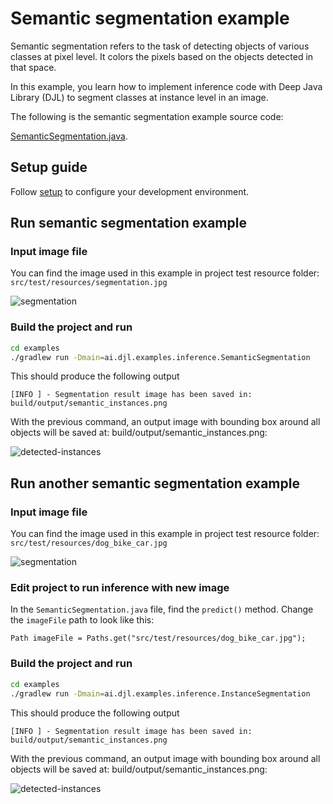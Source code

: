 # Semantic segmentation example

Semantic segmentation refers to the task of detecting objects of various classes at pixel level. It colors the pixels based on the objects detected in that space.

In this example, you learn how to implement inference code with Deep Java Library (DJL) to segment classes at instance level in an image.

The following is the semantic segmentation example source code:

[SemanticSegmentation.java](https://github.com/deepjavalibrary/djl/blob/master/examples/src/main/java/ai/djl/examples/inference/SemanticSegmentation.java).


## Setup guide

Follow [setup](../../docs/development/setup.md) to configure your development environment.

## Run semantic segmentation example

### Input image file
You can find the image used in this example in project test resource folder: `src/test/resources/segmentation.jpg`

![segmentation](../src/test/resources/segmentation.jpg)

### Build the project and run

```sh
cd examples
./gradlew run -Dmain=ai.djl.examples.inference.SemanticSegmentation
```

This should produce the following output

```text
[INFO ] - Segmentation result image has been saved in: build/output/semantic_instances.png
```


With the previous command, an output image with bounding box around all objects will be saved at: build/output/semantic_instances.png:

![detected-instances](https://resources.djl.ai/images/semantic_segmentation/semantic_instance_bikes.png)

## Run another semantic segmentation example

### Input image file
You can find the image used in this example in project test resource folder: `src/test/resources/dog_bike_car.jpg`

![segmentation](../src/test/resources/dog_bike_car.jpg)

### Edit project to run inference with new image

In the `SemanticSegmentation.java` file, find the `predict()` method. Change the `imageFile` path to look like this:

```jav
Path imageFile = Paths.get("src/test/resources/dog_bike_car.jpg");
```

### Build the project and run

```sh
cd examples
./gradlew run -Dmain=ai.djl.examples.inference.InstanceSegmentation
```

This should produce the following output

```text
[INFO ] - Segmentation result image has been saved in: build/output/semantic_instances.png
```


With the previous command, an output image with bounding box around all objects will be saved at: build/output/semantic_instances.png:

![detected-instances](https://resources.djl.ai/images/semantic_segmentation/semantic_instance_dog_bike_car.png)
